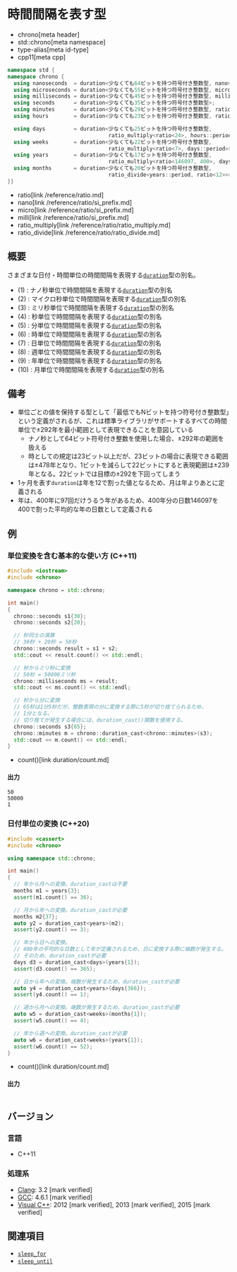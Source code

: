 # 時間間隔を表す型
* chrono[meta header]
* std::chrono[meta namespace]
* type-alias[meta id-type]
* cpp11[meta cpp]

```cpp
namespace std {
namespace chrono {
  using nanoseconds  = duration<少なくても64ビットを持つ符号付き整数型, nano>;        // (1) C++11
  using microseconds = duration<少なくても55ビットを持つ符号付き整数型, micro>;       // (2) C++11
  using milliseconds = duration<少なくても45ビットを持つ符号付き整数型, milli>;       // (3) C++11
  using seconds      = duration<少なくても35ビットを持つ符号付き整数型>;              // (4) C++11
  using minutes      = duration<少なくても29ビットを持つ符号付き整数型, ratio<60>>;   // (5) C++11
  using hours        = duration<少なくても23ビットを持つ符号付き整数型, ratio<3600>>; // (6) C++11

  using days         = duration<少なくても25ビットを持つ符号付き整数型,
                                ratio_multiply<ratio<24>, hours::period>>;            // (7) C++20
  using weeks        = duration<少なくても22ビットを持つ符号付き整数型,
                                ratio_multiply<ratio<7>, days::period>>;              // (8) C++20
  using years        = duration<少なくても17ビットを持つ符号付き整数型,
                                ratio_multiply<ratio<146097, 400>, days::period>>;    // (9) C++20
  using months       = duration<少なくても20ビットを持つ符号付き整数型,
                                ratio_divide<years::period, ratio<12>>>;              // (10) C++20
}}
```
* ratio[link /reference/ratio.md]
* nano[link /reference/ratio/si_prefix.md]
* micro[link /reference/ratio/si_prefix.md]
* milli[link /reference/ratio/si_prefix.md]
* ratio_multiply[link /reference/ratio/ratio_multiply.md]
* ratio_divide[link /reference/ratio/ratio_divide.md]

## 概要
さまざまな日付・時間単位の時間間隔を表現する[`duration`](duration.md)型の別名。

- (1) : ナノ秒単位で時間間隔を表現する[`duration`](duration.md)型の別名
- (2) : マイクロ秒単位で時間間隔を表現する[`duration`](duration.md)型の別名
- (3) : ミリ秒単位で時間間隔を表現する[`duration`](duration.md)型の別名
- (4) : 秒単位で時間間隔を表現する[`duration`](duration.md)型の別名
- (5) : 分単位で時間間隔を表現する[`duration`](duration.md)型の別名
- (6) : 時単位で時間間隔を表現する[`duration`](duration.md)型の別名
- (7) : 日単位で時間間隔を表現する[`duration`](duration.md)型の別名
- (8) : 週単位で時間間隔を表現する[`duration`](duration.md)型の別名
- (9) : 年単位で時間間隔を表現する[`duration`](duration.md)型の別名
- (10) : 月単位で時間間隔を表現する[`duration`](duration.md)型の別名


## 備考
- 単位ごとの値を保持する型として「最低でもNビットを持つ符号付き整数型」という定義がされるが、これは標準ライブラリがサポートするすべての時間単位で±292年を最小範囲として表現できることを意図している
    - ナノ秒として64ビット符号付き整数を使用した場合、±292年の範囲を扱える
    - 時としての規定は23ビット以上だが、23ビットの場合に表現できる範囲は±478年となり、1ビットを減らして22ビットにすると表現範囲は±239年となる。22ビットでは目標の±292を下回ってしまう
- 1ヶ月を表す`duration`は年を12で割った値となるため、月は年よりあとに定義される
- 年は、400年に97回だけうるう年があるため、400年分の日数146097を400で割った平均的な年の日数として定義される


## 例
### 単位変換を含む基本的な使い方 (C++11)
```cpp example
#include <iostream>
#include <chrono>

namespace chrono = std::chrono;

int main()
{
  chrono::seconds s1{30};
  chrono::seconds s2{20};

  // 秒同士の演算
  // 30秒 + 20秒 = 50秒
  chrono::seconds result = s1 + s2;
  std::cout << result.count() << std::endl;

  // 秒からミリ秒に変換
  // 50秒 = 50000ミリ秒
  chrono::milliseconds ms = result;
  std::cout << ms.count() << std::endl;

  // 秒から分に変換
  // 65秒は1分5秒だが、整数表現の分に変換する際に5秒が切り捨てられるため、
  // 1分となる。
  // 切り捨てが発生する場合には、duration_cast()関数を使用する。
  chrono::seconds s3{65};
  chrono::minutes m = chrono::duration_cast<chrono::minutes>(s3);
  std::cout << m.count() << std::endl;
}
```
* count()[link duration/count.md]

#### 出力
```
50
50000
1
```


### 日付単位の変換 (C++20)
```cpp example
#include <cassert>
#include <chrono>

using namespace std::chrono;

int main()
{
  // 年から月への変換。duration_castは不要
  months m1 = years{3};
  assert(m1.count() == 36);

  // 月から年への変換。duration_castが必要
  months m2{37};
  auto y2 = duration_cast<years>(m2);
  assert(y2.count() == 3);

  // 年から日への変換。
  // 400年の平均的な日数として年が定義されるため、日に変換する際に端数が発生する。
  // そのため、duration_castが必要
  days d3 = duration_cast<days>(years{1});
  assert(d3.count() == 365);

  // 日から年への変換。端数が発生するため、duration_castが必要
  auto y4 = duration_cast<years>(days{366});
  assert(y4.count() == 1);

  // 週から月への変換。端数が発生するため、duration_castが必要
  auto w5 = duration_cast<weeks>(months{1});
  assert(w5.count() == 4);

  // 年から週への変換。duration_castが必要
  auto w6 = duration_cast<weeks>(years{1});
  assert(w6.count() == 52);
}
```
* count()[link duration/count.md]

#### 出力
```
```

## バージョン
### 言語
- C++11

### 処理系
- [Clang](/implementation.md#clang): 3.2 [mark verified]
- [GCC](/implementation.md#gcc): 4.6.1 [mark verified]
- [Visual C++](/implementation.md#visual_cpp): 2012 [mark verified], 2013 [mark verified], 2015 [mark verified]


## 関連項目
- [`sleep_for`](/reference/thread/this_thread/sleep_for.md)
- [`sleep_until`](/reference/thread/this_thread/sleep_until.md)
